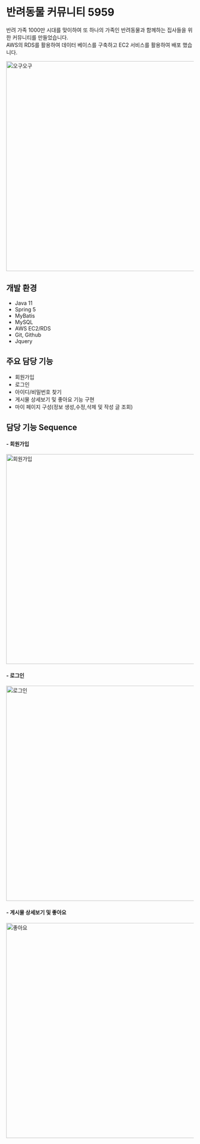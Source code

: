 <h1>반려동물 커뮤니티 5959</h1>
<div>반려 가족 1000만 시대를 맞이하여 또 하나의 가족인 반려동물과 함께하는 집사들을 위한 커뮤니티를 만들었습니다.</div>
<div>AWS의 RDS를 활용하여 데이터 베이스를 구축하고 EC2 서비스를 활용하여 배포 했습니다.</div>
<p></p>
<p>
  <img width="562" alt="오구오구" src="https://github.com/ystt91/MyOgu/assets/125029629/ea2e86ae-40a0-43f4-8f33-5ea465bf5a20">
</p>
<h2>개발 환경</h2>
<ul>
  <li>Java 11</li>
  <li>Spring 5</li>
  <li>MyBatis</li>
  <li>MySQL</li>
  <li>AWS EC2/RDS</li>
  <li>Git, Github</li>
  <li>Jquery</li>
</ul>
<h2>주요 담당 기능</h2>
<ul>
  <li>회원가입</li>
  <li>로그인</li>
  <li>아이디/비밀번호 찾기</li>
  <li>게시물 상세보기 및 좋아요 기능 구현</li>
  <li>마이 페이지 구성(정보 생성,수정,삭제 및 작성 글 조회)</li>
</ul>

<h2>담당 기능 Sequence</h2>

<h4> - 회원가입</h4>
<p>
  <img width="562" alt="회원가입" src="https://github.com/ystt91/MyOgu/assets/125029629/ef437087-85ab-46da-baa7-7c8a2d3e70f9">
</p>
<h4> - 로그인</h4>
<p>
  <img width="576" alt="로그인" src="https://github.com/ystt91/MyOgu/assets/125029629/79290594-6bed-4790-a957-5a1fef2fa594">
</p>
<h4> - 게시물 상세보기 및 좋아요</h4>
<p>
  <img width="576" alt="좋아요" src="https://github.com/ystt91/MyOgu/assets/125029629/2f932a7f-c3b2-484a-a56c-13dff751511a">
</p>
